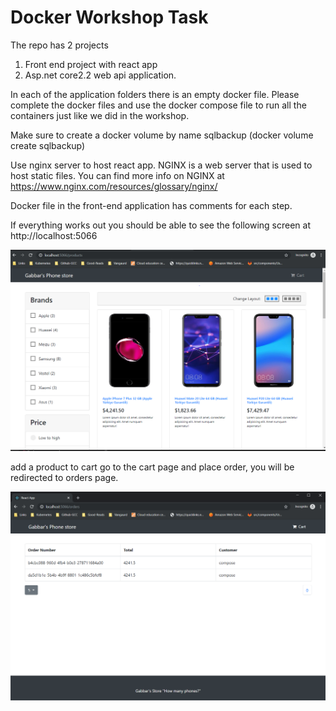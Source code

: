 # Docker Workshop Task
The repo has 2 projects 
 1. Front end project with react app 
 2. Asp.net core2.2 web api application. 
 
In each of the application folders there is an empty docker file. 
Please complete the docker files and use the docker compose file to run all the containers just like we did in the workshop.

Make sure to create a docker volume by name sqlbackup (docker volume create sqlbackup)

Use nginx server to host react app. NGINX is a web server that is used to host static files.
You can find more info on NGINX at https://www.nginx.com/resources/glossary/nginx/

Docker file in the front-end application has comments for each step.    

If everything works out you should be able to see the following screen at http://localhost:5066

![Image description](https://github.com/dheeraj-blinds/docker-Task/blob/master/gabbar-front-end.PNG)

add a product to cart go to the cart page and place order, you will be redirected to orders page.

![result](https://github.com/dheeraj-blinds/docker-Task/blob/master/orderls-list.PNG)
